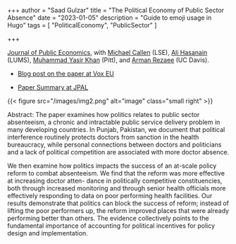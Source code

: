 +++
author = "Saad Gulzar"
title = "The Political Economy of Public Sector Absence"
date = "2023-01-05"
description = "Guide to emoji usage in Hugo"
tags = [
    "PoliticalEconomy",
    "PublicSector"
]

+++

[Journal of Public Economics](https://www.dropbox.com/s/w48mmtvtf6azko6/PE_absence_final.pdf?raw=1), with [Michael Callen](https://sites.google.com/view/michaelcallen/home) (LSE), [Ali Hasanain](http://www.alihasanain.com/) (LUMS), [Muhammad Yasir Khan](https://sites.google.com/view/yasirkhan) (Pitt), and [Arman Rezaee](http://econweb.ucsd.edu/~arezaee/) (UC Davis).

* [Blog post on the paper at Vox EU](http://voxeu.org/article/problem-public-sector-absenteeism)

* [Paper Summary at JPAL](http://www.povertyactionlab.org/evaluation/using-technology-based-solution-reduce-public-health-worker-absenteeism-pakistan)

 {{< figure src="/images/img2.png" alt="image"  class="small right" >}}

Abstract: The paper examines how politics relates to public sector absenteeism,
a chronic and intractable public service delivery problem in many developing countries.
 In Punjab, Pakistan, we document that political interference routinely protects doctors from sanction in the health bureaucracy, while personal connections between doctors and politicians and a lack of political competition are associated with more doctor absence.

 We then examine how politics impacts the success of an at-scale policy reform to combat absenteeism. We find that the reform was more effective at increasing doctor atten- dance in politically competitive constituencies,
  both through increased monitoring and through senior health officials more effectively responding to data on poor performing health facilities. Our results demonstrate that politics can block the success of reform; instead of lifting the poor performers up, the reform improved places that were already performing better than others. The evidence collectively points to the fundamental importance of accounting for political incentives for policy design and implementation.
